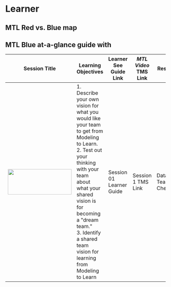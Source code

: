 # Learner

## MTL Red vs. Blue map

## MTL Blue at-a-glance guide with

**Session Title** | **Learning Objectives** | **Learner See Guide Link** | ***MTL Video* TMS Link** | **Resources**
--- | --- | --- | --- | --- 
| <img src = "https://user-images.githubusercontent.com/31089501/96946639-b7b97780-1495-11eb-9990-c2dcd923e826.png" width = "200" height = "80"> | 1. Describe your own vision for what you would like your team to get from Modeling to Learn. <br/> 2. Test out your thinking with your team about what your shared vision is for becoming a "dream team." <br/> 3. Identify a shared team vision for learning from Modeling to Learn | Session 01 Learner Guide | Session 1 TMS Link| Data UI <br/> Teams Cheatsheet


